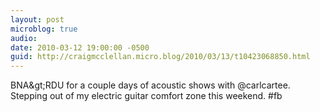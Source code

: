 ```yaml
---
layout: post
microblog: true
audio: 
date: 2010-03-12 19:00:00 -0500
guid: http://craigmcclellan.micro.blog/2010/03/13/t10423068850.html
---
```

BNA&amp;gt;RDU for a couple days of acoustic shows with @carlcartee. Stepping out of my electric guitar comfort zone this weekend. #fb
